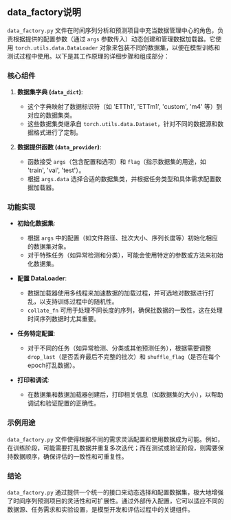 ## data_factory说明
`data_factory.py` 文件在时间序列分析和预测项目中充当数据管理中心的角色，负责根据提供的配置参数（通过 `args` 参数传入）动态创建和管理数据加载器。它使用 `torch.utils.data.DataLoader` 对象来包装不同的数据集，以便在模型训练和测试过程中使用。以下是其工作原理的详细步骤和组成部分：

### 核心组件

1. **数据集字典 (`data_dict`)**:
   - 这个字典映射了数据标识符（如 'ETTh1', 'ETTm1', 'custom', 'm4' 等）到对应的数据集类。
   - 这些数据集类继承自 `torch.utils.data.Dataset`，针对不同的数据源和数据格式进行了定制。

2. **数据提供函数 (`data_provider`)**:
   - 函数接受 `args`（包含配置和选项）和 `flag`（指示数据集的用途，如 'train', 'val', 'test'）。
   - 根据 `args.data` 选择合适的数据集类，并根据任务类型和具体需求配置数据加载器。

### 功能实现

- **初始化数据集**:
  - 根据 `args` 中的配置（如文件路径、批次大小、序列长度等）初始化相应的数据集对象。
  - 对于特殊任务（如异常检测和分类），可能会使用特定的参数或方法来初始化数据集。

- **配置 DataLoader**:
  - 数据加载器使用多线程来加速数据的加载过程，并可选地对数据进行打乱，以支持训练过程中的随机性。
  - `collate_fn` 可用于处理不同长度的序列，确保批数据的一致性，这在处理时间序列数据时尤其重要。

- **任务特定配置**:
  - 对于不同的任务（如异常检测、分类或其他预测任务），根据需要调整 `drop_last`（是否丢弃最后不完整的批次）和 `shuffle_flag`（是否在每个epoch打乱数据）。

- **打印和调试**:
  - 在数据集和数据加载器创建后，打印相关信息（如数据集的大小），以帮助调试和验证配置的正确性。

### 示例用途

`data_factory.py` 文件使得根据不同的需求灵活配置和使用数据成为可能。例如，在训练阶段，可能需要打乱数据并重复多次迭代；而在测试或验证阶段，则需要保持数据顺序，确保评估的一致性和可重复性。

### 结论

`data_factory.py` 通过提供一个统一的接口来动态选择和配置数据集，极大地增强了时间序列预测项目的灵活性和可扩展性。通过外部传入配置，它可以适应不同的数据源、任务需求和实验设置，是模型开发和评估过程中的关键组件。

